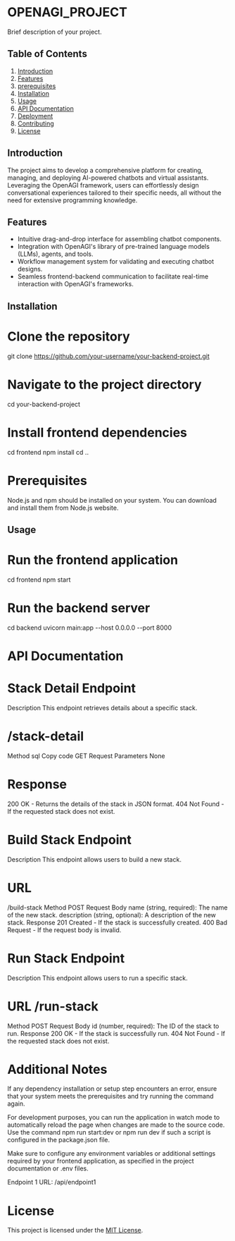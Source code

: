 # OPENAGI_PROJECT 

Brief description of your project.

## Table of Contents

1. [Introduction](#introduction)
2. [Features](#features)
3. [prerequisites](#prerequisites)
4. [Installation](#installation)
5. [Usage](#usage)
6. [API Documentation](#api_documentation)
7. [Deployment](#deployment)
7. [Contributing](#contributing)
8. [License](#license)


## Introduction


The project aims to develop a comprehensive platform for creating, managing, and deploying AI-powered chatbots and virtual assistants. Leveraging the OpenAGI framework, users can effortlessly design conversational experiences tailored to their specific needs, all without the need for extensive programming knowledge.

## Features

- Intuitive drag-and-drop interface for assembling chatbot components.
- Integration with OpenAGI's library of pre-trained language models (LLMs), agents, and tools.
- Workflow management system for validating and executing chatbot designs.
- Seamless frontend-backend communication to facilitate real-time interaction with OpenAGI's frameworks.


## Installation
# Clone the repository
git clone https://github.com/your-username/your-backend-project.git

# Navigate to the project directory
cd your-backend-project


# Install frontend dependencies
cd frontend
npm install
cd ..


# Prerequisites
 Node.js and npm should be installed on your system. You can download and install them from Node.js website.


## Usage
# Run the frontend application
cd frontend
npm start

# Run the backend server
cd backend
uvicorn main:app --host 0.0.0.0 --port 8000

# API Documentation


# Stack Detail Endpoint
Description
This endpoint retrieves details about a specific stack.



# /stack-detail
Method
sql
Copy code
GET
Request Parameters
None

# Response
200 OK - Returns the details of the stack in JSON format.
404 Not Found - If the requested stack does not exist.

# Build Stack Endpoint
Description
This endpoint allows users to build a new stack.

# URL

/build-stack
Method POST
Request Body
name (string, required): The name of the new stack.
description (string, optional): A description of the new stack.
Response
201 Created - If the stack is successfully created.
400 Bad Request - If the request body is invalid.

# Run Stack Endpoint
Description
This endpoint allows users to run a specific stack.

# URL /run-stack
Method POST
Request Body
id (number, required): The ID of the stack to run.
Response
200 OK - If the stack is successfully run.
404 Not Found - If the requested stack does not exist.

# Additional Notes
If any dependency installation or setup step encounters an error, ensure that your system meets the prerequisites and try running the command again.

For development purposes, you can run the application in watch mode to automatically reload the page when changes are made to the source code. Use the command npm run start:dev or npm run dev if such a script is configured in the package.json file.

Make sure to configure any environment variables or additional settings required by your frontend application, as specified in the project documentation or .env files.

Endpoint 1
URL: /api/endpoint1

# License
This project is licensed under the [MIT License](https://opensource.org/licenses/MIT).